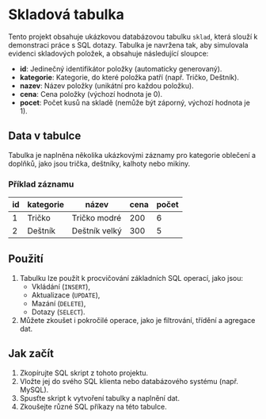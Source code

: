 # Skladová tabulka

Tento projekt obsahuje ukázkovou databázovou tabulku `sklad`, která slouží k demonstraci práce s SQL dotazy. Tabulka je navržena tak, aby simulovala evidenci skladových položek, a obsahuje následující sloupce:

- **id**: Jedinečný identifikátor položky (automaticky generovaný).
- **kategorie**: Kategorie, do které položka patří (např. Tričko, Deštník).
- **nazev**: Název položky (unikátní pro každou položku).
- **cena**: Cena položky (výchozí hodnota je 0).
- **pocet**: Počet kusů na skladě (nemůže být záporný, výchozí hodnota je 1).

## Data v tabulce

Tabulka je naplněna několika ukázkovými záznamy pro kategorie oblečení a doplňků, jako jsou trička, deštníky, kalhoty nebo mikiny.

### Příklad záznamu
| id | kategorie | název                 | cena | počet |
|----|-----------|-----------------------|------|-------|
| 1  | Tričko    | Tričko modré         | 200  | 6     |
| 2  | Deštník   | Deštník velký        | 300  | 5     |

## Použití

1. Tabulku lze použít k procvičování základních SQL operací, jako jsou:
   - Vkládání (`INSERT`),
   - Aktualizace (`UPDATE`),
   - Mazání (`DELETE`),
   - Dotazy (`SELECT`).
2. Můžete zkoušet i pokročilé operace, jako je filtrování, třídění a agregace dat.

## Jak začít

1. Zkopírujte SQL skript z tohoto projektu.
2. Vložte jej do svého SQL klienta nebo databázového systému (např. MySQL).
3. Spusťte skript k vytvoření tabulky a naplnění dat.
4. Zkoušejte různé SQL příkazy na této tabulce.


